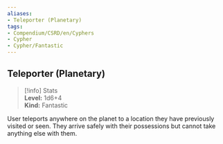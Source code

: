 ```yaml
---
aliases:
- Teleporter (Planetary)
tags:
- Compendium/CSRD/en/Cyphers
- Cypher
- Cypher/Fantastic
---
```


  
## Teleporter (Planetary)  
>[!info] Stats  
> **Level:** 1d6+4  
> **Kind:** Fantastic
  
User teleports anywhere on the planet to a location they have previously visited or seen. They arrive safely with their possessions but cannot take anything else with them.